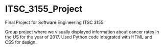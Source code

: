 # ITSC_3155_Project
Final Project for Software Engineering ITSC 3155

Group project where we visually displayed information about cancer rates in the US for the year of 2017.
Used Python code integrated with HTML and CSS for design.
